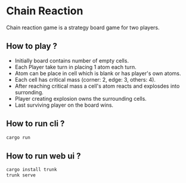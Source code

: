 # Chain Reaction

Chain reaction game is a strategy board game for two players.

## How to play ?

- Initially board contains number of empty cells.
- Each Player take turn in placing 1 atom each turn.
- Atom can be place in cell which is blank or has player's own atoms.
- Each cell has critical mass (corner: 2, edge: 3, others: 4).
- After reaching critical mass a cell's atom reacts and explosdes into surronding.
- Player creating explosion owns the surrounding cells.
- Last surviving player on the board wins.

## How to run cli ?

```bash
cargo run
```

## How to run web ui ?

```bash
cargo install trunk
trunk serve
```

<!---
Generate for GitHub pages at `/url`.
```bash
trunk serve --public-url="/url"
```
-->
